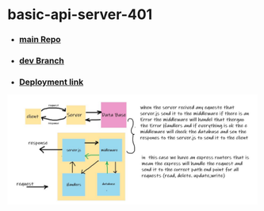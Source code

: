 # basic-api-server-401

- ### [main Repo](https://github.com/MURADALSHORMAN/basic-api-server-401)
- ###  [dev Branch](https://github.com/MURADALSHORMAN/basic-api-server-401/tree/dev)

- ### [Deployment link](https://express-api-lab3.herokuapp.com/)

![](https://github.com/MURADALSHORMAN/basic-api-server-401/blob/main/lab3-401.JPG)
